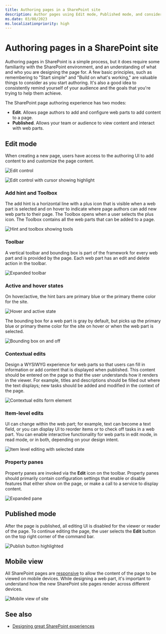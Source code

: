 ```yaml
---
title: Authoring pages in a SharePoint site
description: Author pages using Edit mode, Published mode, and consider the mobile view.
ms.date: 03/08/2023
ms.localizationpriority: high
---
```


# Authoring pages in a SharePoint site

Authoring pages in SharePoint is a simple process, but it does require some familiarity with the SharePoint environment, and an understanding of what and who you are designing the page for. A few basic principles, such as remembering to "Start simple" and "Build on what's working," are valuable things to consider as you start authoring. It's also a good idea to consistently remind yourself of your audience and the goals that you're trying to help them achieve.

The SharePoint page authoring experience has two modes:

- **Edit**. Allows page authors to add and configure web parts to add content to a page.
- **Published**. Allows your team or audience to view content and interact with web parts.

## Edit mode

When creating a new page, users have access to the authoring UI to add content to and customize the page content.

![Edit control](../images/design-authoring-edit-01.png)

![Edit control with cursor showing highlight](../images/design-authoring-edit-02.png)

### Add hint and Toolbox

The add hint is a horizontal line with a plus icon that is visible when a web part is selected and on hover to indicate where page authors can add new web parts to their page. The Toolbox opens when a user selects the plus icon. The Toolbox contains all the web parts that can be added to a page.

![Hint and toolbox showing tools](../images/design-authoring-add-hint.png)

### Toolbar

A vertical toolbar and bounding box is part of the framework for every web part and is provided by the page. Each web part has an edit and delete action in the toolbar.

![Expanded toolbar](../images/design-authoring-toolbar.png)

### Active and hover states

On hover/active, the hint bars are primary blue or the primary theme color for the site.

![Hover and active state](../images/design-authoring-active-hover-01.png)

The bounding box for a web part is gray by default, but picks up the primary blue or primary theme color for the site on hover or when the web part is selected.

![Bounding box on and off](../images/design-authoring-active-hover-02.png)

### Contextual edits

Design a WYSIWYG experience for web parts so that users can fill in information or add content that is displayed when published. This content should be entered on the page so that the user understands how it renders in the viewer. For example, titles and descriptions should be filled out where the text displays; new tasks should be added and modified in the context of the page.

![Contextual edits form element](../images/design-authoring-contextual-edits.png)

### Item-level edits

UI can change within the web part; for example, text can become a text field, or you can display UI to reorder items or to check off tasks in a web part. You can enable interactive functionality for web parts in edit mode, in read mode, or in both, depending on your design intent.

![Item level editing with selected state](../images/design-authoring-item-level.png)

### Property panes

Property panes are invoked via the **Edit** icon on the toolbar. Property panes should primarily contain configuration settings that enable or disable features that either show on the page, or make a call to a service to display content.

![Expanded pane](../images/design-authoring-panes.png)

## Published mode

After the page is published, all editing UI is disabled for the viewer or reader of the page. To continue editing the page, the user selects the **Edit** button on the top right corner of the command bar.

![Publish button highlighted](../images/design-authoring-published.png)

## Mobile view

All SharePoint pages are [responsive](grid-and-responsive-design.md) to allow the content of the page to be viewed on mobile devices. While designing a web part, it's important to understand how the new SharePoint site pages render across different devices.

![Mobile view of site](../images/design-authoring-mobile.png)

## See also

- [Designing great SharePoint experiences](design-guidance-overview.md)
